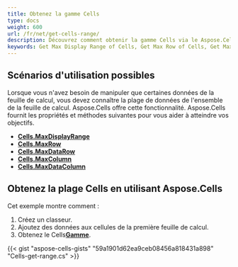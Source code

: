 ```yaml
---
title: Obtenez la gamme Cells
type: docs
weight: 600
url: /fr/net/get-cells-range/
description: Découvrez comment obtenir la gamme Cells via le Aspose.Cells for .NET API.
keywords: Get Max Display Range of Cells, Get Max Row of Cells, Get Max Data Row of Cells, Get Max Column of Cells, Get Max Data Column of Cells. 
---
```

##  **Scénarios d'utilisation possibles**
Lorsque vous n'avez besoin de manipuler que certaines données de la feuille de calcul, vous devez connaître la plage de données de l'ensemble de la feuille de calcul. Aspose.Cells offre cette fonctionnalité. Aspose.Cells fournit les propriétés et méthodes suivantes pour vous aider à atteindre vos objectifs.
- [**Cells.MaxDisplayRange**](https://reference.aspose.com/cells/net/aspose.cells/cells/maxdisplayrange)
- [**Cells.MaxRow**](https://reference.aspose.com/cells/net/aspose.cells/cells/maxrow)
- [**Cells.MaxDataRow**](https://reference.aspose.com/cells/net/aspose.cells/cells/maxdatarow)
- [**Cells.MaxColumn**](https://reference.aspose.com/cells/net/aspose.cells/cells/maxcolumn)
- [**Cells.MaxDataColumn**](https://reference.aspose.com/cells/net/aspose.cells/cells/maxdatacolumn)

##  **Obtenez la plage Cells en utilisant Aspose.Cells**
Cet exemple montre comment :

1. Créez un classeur.
1. Ajoutez des données aux cellules de la première feuille de calcul.
1.  Obtenez le Cells[**Gamme**](https://reference.aspose.com/cells/net/aspose.cells/range).

{{< gist "aspose-cells-gists" "59a1901d62ea9ceb08456a818431a898" "Cells-get-range.cs" >}}
